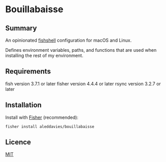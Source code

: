 # Bouillabaisse 

## Summary

An opinionated [fishshell](https://fishshell.com) configuration for macOS and Linux.

Defines environment variables, paths, and functions that are used when
installing the rest of my environment.

## Requirements

fish version 3.7.1 or later
fisher version 4.4.4 or later
rsync version 3.2.7 or later

## Installation

Install with [Fisher](https://github.com/jorgebucaran/fisher) (recommended):

```fish
fisher install aleddavies/bouillabaisse 
```

## Licence

[MIT](./LICENSE.MD)

